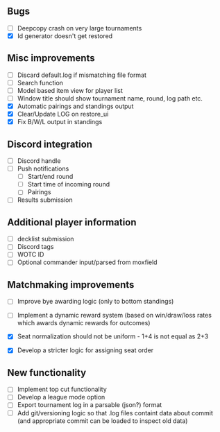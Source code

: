 ## Bugs
* [ ] Deepcopy crash on very large tournaments
* [x] Id generator doesn't get restored

## Misc improvements
* [ ] Discard default.log if mismatching file format
* [ ] Search function
* [ ] Model based item view for player list
* [ ] Window title should show tournament name, round, log path etc.
* [x] Automatic pairings and standings output
* [x] Clear/Update LOG on restore_ui
* [x] Fix B/W/L output in standings

## Discord integration
* [ ] Discord handle
* [ ] Push notifications
	* [ ] Start/end round
	* [ ] Start time of incoming round
	* [ ] Pairings
* [ ] Results submission

## Additional player information
* [ ] decklist submission
* [ ] Discord tags
* [ ] WOTC ID
* [ ] Optional commander input/parsed from moxfield

## Matchmaking improvements
* [ ] Improve bye awarding logic (only to bottom standings)
* [ ] Implement a dynamic reward system (based on win/draw/loss rates which awards dynamic rewards for outcomes)
* [x] Seat normalization should not be uniform - 1+4 is not equal as 2+3
* [x] Develop a stricter logic for assigning seat order


## New functionality
* [ ] Implement top cut functionality
* [ ] Develop a league mode option
* [ ] Export tournament log in a parsable (json?) format
* [ ] Add git/versioning logic so that .log files containt data about commit (and appropriate commit can be loaded to inspect old data)